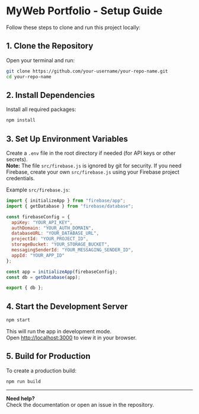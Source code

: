 # MyWeb Portfolio - Setup Guide

Follow these steps to clone and run this project locally:

## 1. Clone the Repository

Open your terminal and run:

```bash
git clone https://github.com/your-username/your-repo-name.git
cd your-repo-name
```

## 2. Install Dependencies

Install all required packages:

```bash
npm install
```

## 3. Set Up Environment Variables

Create a `.env` file in the root directory if needed (for API keys or other secrets).  
**Note:** The file `src/firebase.js` is ignored by git for security. If you need Firebase, create your own `src/firebase.js` using your Firebase project credentials.

Example `src/firebase.js`:
```javascript
import { initializeApp } from "firebase/app";
import { getDatabase } from "firebase/database";

const firebaseConfig = {
  apiKey: "YOUR_API_KEY",
  authDomain: "YOUR_AUTH_DOMAIN",
  databaseURL: "YOUR_DATABASE_URL",
  projectId: "YOUR_PROJECT_ID",
  storageBucket: "YOUR_STORAGE_BUCKET",
  messagingSenderId: "YOUR_MESSAGING_SENDER_ID",
  appId: "YOUR_APP_ID"
};

const app = initializeApp(firebaseConfig);
const db = getDatabase(app);

export { db };
```

## 4. Start the Development Server

```bash
npm start
```

This will run the app in development mode.  
Open [http://localhost:3000](http://localhost:3000) to view it in your browser.

## 5. Build for Production

To create a production build:

```bash
npm run build
```

---

**Need help?**  
Check the documentation or open an issue in the repository.
